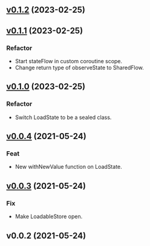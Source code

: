 
<a name="v0.1.2"></a>
## [v0.1.2](https://github.com/alexfu/state/compare/v0.1.1...v0.1.2) (2023-02-25)


<a name="v0.1.1"></a>
## [v0.1.1](https://github.com/alexfu/state/compare/v0.1.0...v0.1.1) (2023-02-25)

### Refactor

* Start stateFlow in custom coroutine scope.
* Change return type of observeState to SharedFlow.


<a name="v0.1.0"></a>
## [v0.1.0](https://github.com/alexfu/state/compare/v0.0.4...v0.1.0) (2023-02-25)

### Refactor

* Switch LoadState to be a sealed class.


<a name="v0.0.4"></a>
## [v0.0.4](https://github.com/alexfu/state/compare/v0.0.3...v0.0.4) (2021-05-24)

### Feat

* New withNewValue function on LoadState.


<a name="v0.0.3"></a>
## [v0.0.3](https://github.com/alexfu/state/compare/v0.0.2...v0.0.3) (2021-05-24)

### Fix

* Make LoadableStore open.


<a name="v0.0.2"></a>
## v0.0.2 (2021-05-24)

